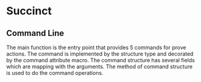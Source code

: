 # Succinct

## Command Line

The main function is the entry point that provides 5 commands for prove actions. The command is implemented by the structure type and decorated by the command attribute macro. The command structure has several fields which are mapping with the arguments. The method of command structure is used to do the command operations.


